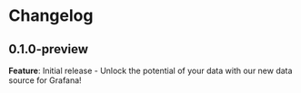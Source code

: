 # Changelog

## 0.1.0-preview

**Feature**: Initial release - Unlock the potential of your data with our new data source for Grafana!
